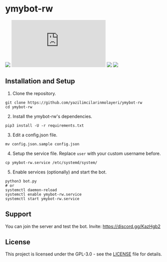 # ymybot-rw
![](https://img.shields.io/badge/python-3.8%2B-blue) ![](https://img.shields.io/pypi/v/discord.py?label=discord.py) ![](https://img.shields.io/pypi/v/jishaku?label=jishaku) ![](https://img.shields.io/badge/code%20style-black-black)

## Installation and Setup
1. Clone the repository.
```shell
git clone https://github.com/yazilimcilarinmolayeri/ymybot-rw
cd ymybot-rw
```

2. Install the ymybot-rw's dependencies.
```shell
pip3 install -U -r requirements.txt
```

3. Edit a config.json file.
```shell
mv config.json.sample config.json
```

4. Setup the service file. Replace `user` with your custom username before.
```shell
cp ymybot-rw.service /etc/systemd/system/
```

5. Enable services (optionally) and start the bot.
```shell
python3 bot.py
# or
systemctl daemon-reload
systemctl enable ymybot-rw.service
systemctl start ymybot-rw.service
```

## Support
You can join the server and test the bot. Invite: https://discord.gg/KazHgb2

## License
This project is licensed under the GPL-3.0 - see the [LICENSE](LICENSE) file for details.